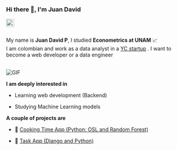 ### Hi there 👋, I'm Juan David 

<a href="https://www.linkedin.com/in/juan-penaranda/">
  <img align="left" alt="Juan David's LinkdeIn" width="22px" src="https://cdn.jsdelivr.net/npm/simple-icons@v3/icons/linkedin.svg" />
</a>
<br />
<br />

My name is **Juan David P**, I studied  **Econometrics at UNAM** 📈 <br />
I am colombian and work as a data analyst in a <a href="https://www.ycombinator.com/companies">YC startup</a> 
. I want to become a web developer or a data engineer

<br />


  <img align="center" alt="GIF" src="https://media.giphy.com/media/4rZA5D22301iMgrUNd/giphy.gif" /> 
 
<br />


**I am deeply interested in**

- Learning web development (Backend)

- Studying Machine Learning models 

**A couple of projects are**

- 🧊 <a href="https://juandavidp9-ds4app-main-c0tgp1.streamlit.app/">Cooking Time App (Python: OSL and Random Forest)</a> 

- 🧊 <a href="https://github.com/juandavidp9/TaskApp">Task App (Django and Python)</a> 





